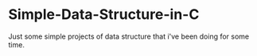 # Simple-Data-Structure-in-C
Just some simple projects of data structure that i've been doing for some time.
